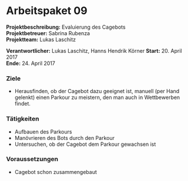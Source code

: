# Arbeitspaket 09
**Projektbeschreibung:** Evaluierung des Cagebots  
**Projektbetreuer:** Sabrina Rubenza  
**Projektteam:** Lukas Laschitz

**Verantwortlicher:** Lukas Laschitz, Hanns Hendrik Körner 
**Start:** 20. April 2017  
**Ende:** 24. April 2017

### Ziele
- Herausfinden, ob der Cagebot dazu geeignet ist, manuell (per Hand gelenkt) einen Parkour zu meistern, den man auch in Wettbewerben findet.

### Tätigkeiten
- Aufbauen des Parkours
- Manövrieren des Bots durch den Parkour
- Untersuchen, ob der Cagebot dem Parkour gewachsen ist

### Voraussetzungen
- Cagebot schon zusammengebaut
